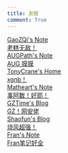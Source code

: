 ```yaml
---
title: 友链
comment: True
---
```


<div class="flink-list">

<div class="flink-list-item">
    <a href="https://gaozqi.github.io/note/" title="Gaozqi's Note" target="_blank">
        <div class="flink-item-icon">
            <img src="../assets/GaoZQi.jpg" alt="">
        </div>
        <div class="flink-item-name heti-skip">GaoZQi's Note</div>
        <div class="flink-item-desc">老糕无敌！</div>
    </a>
</div>

<div class="flink-list-item">
    <a href="https://shzaiz.github.io" title="AUGPath's Note" target="_blank">
        <div class="flink-item-icon">
            <img src="../assets/AUGPath.jpg" alt="">
        </div>
        <div class="flink-item-name heti-skip">AUGPath's Note</div>
        <div class="flink-item-desc">AUG 膜膜</div>
    </a>
</div>

<div class="flink-list-item">
    <a href="https://tonycrane.cc/" title="TonyCrane's Home" target="_blank">
        <div class="flink-item-icon">
            <img src="../assets/TonyCrane.jpg" alt="">
        </div>
        <div class="flink-item-name heti-skip">TonyCrane's Home</div>
        <div class="flink-item-desc">xgnb！</div>
    </a>
</div>

<div class="flink-list-item">
    <a href="https://matheart.github.io/matheart-note/" title="Matheart's Note" target="_blank">
        <div class="flink-item-icon">
            <img src="../assets/Matheart.jpg" alt="">
        </div>
        <div class="flink-item-name heti-skip">Matheart's Note</div>
        <div class="flink-item-desc">事阿数！好耶！</div>
    </a>
</div>

<div class="flink-list-item">
    <a href="https://blog.gztime.cc/" title="GZTime's Blog" target="_blank">
        <div class="flink-item-icon">
            <img src="../assets/GZTime.jpg" alt="">
        </div>
        <div class="flink-item-name heti-skip">GZTime's Blog</div>
        <div class="flink-item-desc">GZ！网安佬</div>
    </a>
</div>

<div class="flink-list-item">
    <a href="https://shao.fun/" title="Shaofun's Blog" target="_blank">
        <div class="flink-item-icon">
            <img src="../assets/Shaofun.jpg" alt="">
        </div>
        <div class="flink-item-name heti-skip">Shaofun's Blog</div>
        <div class="flink-item-desc">烧风超强！</div>
    </a>
</div>

<div class="flink-list-item">
    <a href="https://zmx0142857.github.io/note/" title="Fran's Note" target="_blank">
        <div class="flink-item-icon">
            <img src="../assets/Fran.jpg" alt="">
        </div>
        <div class="flink-item-name heti-skip">Fran's Note</div>
        <div class="flink-item-desc">Fran笔记好全</div>
    </a>
</div>

</div>